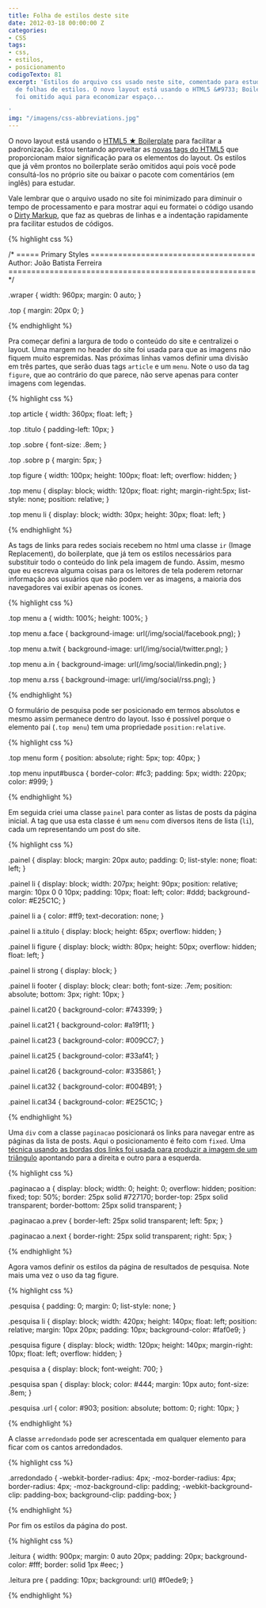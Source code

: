 ```yaml
---
title: Folha de estilos deste site
date: 2012-03-18 00:00:00 Z
categories:
- CSS
tags:
- css,
- estilos,
- posicionamento
codigoTexto: 81
excerpt: 'Estilos do arquivo css usado neste site, comentado para estudo da linguagem
  de folhas de estilos. O novo layout está usando o HTML5 &#9733; Boilerplate, que
  foi omitido aqui para economizar espaço...

'
img: "/imagens/css-abbreviations.jpg"
---
```


O novo layout está usando o <a href="http://html5boilerplate.com/" hreflang="en" target="_blank">HTML5 &#9733; Boilerplate</a> para facilitar a padronização. Estou tentando aproveitar as <a href="http://simon.html5.org/html-elements" hreflang="en" target="_blank">novas tags do HTML5</a> que proporcionam maior significação para os elementos do layout. Os estilos que já vêm prontos no boilerplate serão omitidos aqui pois você pode consultá-los no próprio site ou baixar o pacote com comentários (em inglês) para estudar.

Vale lembrar que o arquivo usado no site foi minimizado para diminuir o tempo de processamento e para mostrar aqui eu formatei o código usando o <a href="http://dirtymarkup.com/" hreflang="en" target="_blank">Dirty Markup</a>, que faz as quebras de linhas e a indentação rapidamente pra facilitar estudos de códigos.


{% highlight css %}

/* ===== Primary Styles ====================================
   Author: João Batista Ferreira
   ====================================================== */

.wraper {
    width: 960px;
    margin: 0 auto;
}

.top {
    margin: 20px 0;
}

{% endhighlight %}


Pra começar defini a largura de todo o conteúdo do site e centralizei o layout. Uma margem no header do site foi usada para que as imagens não fiquem muito espremidas. Nas próximas linhas vamos definir uma divisão em três partes, que serão duas tags <code>article</code> e um <code>menu</code>. Note o uso da tag <code>figure</code>, que ao contrário do que parece, não serve apenas para conter imagens com legendas.


{% highlight css %}

.top article {
    width: 360px;
    float: left;
}

.top .titulo {
    padding-left: 10px;
}

.top .sobre {
    font-size: .8em;
}

.top .sobre p {
    margin: 5px;
}

.top figure {
    width: 100px;
    height: 100px;
    float: left;
    overflow: hidden;
}

.top menu {
    display: block;
    width: 120px;
    float: right;
    margin-right:5px;
    list-style: none;
    position: relative;
}

.top menu li {
    display: block;
    width: 30px;
    height: 30px;
    float: left;
}

{% endhighlight %}


As tags de links para redes sociais recebem no html uma classe <code>ir</code> (Image Replacement), do boilerplate, que já tem os estilos necessários para substituir todo o conteúdo do link pela imagem de fundo. Assim, mesmo que eu escreva alguma coisas para os leitores de tela poderem retornar informação aos usuários que não podem ver as imagens, a maioria dos navegadores vai exibir apenas os ícones.


{% highlight css %}

.top menu a {
    width: 100%;
    height: 100%;
}

.top menu a.face {
    background-image: url(/img/social/facebook.png);
}

.top menu a.twit {
    background-image: url(/img/social/twitter.png);
}

.top menu a.in {
    background-image: url(/img/social/linkedin.png);
}

.top menu a.rss {
    background-image: url(/img/social/rss.png);
}

{% endhighlight %}


O formulário de pesquisa pode ser posicionado em termos absolutos e mesmo assim permanece dentro do layout. Isso é possível porque o elemento pai (<code>.top menu</code>) tem uma propriedade <code>position:relative</code>.


{% highlight css %}

.top menu form {
    position: absolute;
    right: 5px;
    top: 40px;
}

.top menu input#busca {
    border-color: #fc3;
    padding: 5px;
    width: 220px;
    color: #999;
}

{% endhighlight %}


Em seguida criei uma classe <code>painel</code> para conter as listas de posts da página inicial. A tag que usa esta classe é um <code>menu</code> com diversos itens de lista (<code>li</code>), cada um representando um post do site.


{% highlight css %}

.painel {
    display: block;
    margin: 20px auto;
    padding: 0;
    list-style: none;
    float: left;
}

.painel li {
    display: block;
    width: 207px;
    height: 90px;
    position: relative;
    margin: 10px 0 0 10px;
    padding: 10px;
    float: left;
    color: #ddd;
    background-color: #E25C1C;
}

.painel li a {
    color: #ff9;
    text-decoration: none;
}

.painel li a.titulo {
    display: block;
    height: 65px;
    overflow: hidden;
}

.painel li figure {
    display: block;
    width: 80px;
    height: 50px;
    overflow: hidden;
    float: left;
}

.painel li strong {
    display: block;
}

.painel li footer {
    display: block;
    clear: both;
    font-size: .7em;
    position: absolute;
    bottom: 3px;
    right: 10px;
}

.painel li.cat20 {
    background-color: #743399;
}

.painel li.cat21 {
    background-color: #a19f11;
}

.painel li.cat23 {
    background-color: #009CC7;
}

.painel li.cat25 {
    background-color: #33af41;
}

.painel li.cat26 {
    background-color: #335861;
}

.painel li.cat32 {
    background-color: #004B91;
}

.painel li.cat34 {
    background-color: #E25C1C;
}

{% endhighlight %}


Uma <code>div</code> com a classe <code>paginacao</code> posicionará os links para navegar entre as páginas da lista de posts. Aqui o posicionamento é feito com <code>fixed</code>. Uma <a href="/?id=106" title="Triângulos com CSS sem usar imagens">técnica usando as bordas dos links foi usada para produzir a imagem de um triângulo</a> apontando para a direita e outro para a esquerda.


{% highlight css %}

.paginacao a {
    display: block;
    width: 0;
    height: 0;
    overflow: hidden;
    position: fixed;
    top: 50%;
    border: 25px solid #727170;
    border-top: 25px solid transparent;
    border-bottom: 25px solid transparent;
}

.paginacao a.prev {
    border-left: 25px solid transparent;
    left: 5px;
}

.paginacao a.next {
    border-right: 25px solid transparent;
    right: 5px;
}

{% endhighlight %}


Agora vamos definir os estilos da página de resultados de pesquisa. Note mais uma vez o uso da tag figure.


{% highlight css %}

.pesquisa {
    padding: 0;
    margin: 0;
    list-style: none;
}

.pesquisa li {
    display: block;
    width: 420px;
    height: 140px;
    float: left;
    position: relative;
    margin: 10px 20px;
    padding: 10px;
    background-color: #faf0e9;
}

.pesquisa figure {
    display: block;
    width: 120px;
    height: 140px;
    margin-right: 10px;
    float: left;
    overflow: hidden;
}

.pesquisa a {
    display: block;
    font-weight: 700;
}

.pesquisa span {
    display: block;
    color: #444;
    margin: 10px auto;
    font-size: .8em;
}

.pesquisa .url {
    color: #903;
    position: absolute;
    bottom: 0;
    right: 10px;
}

{% endhighlight %}


A classe <code>arredondado</code> pode ser acrescentada em qualquer elemento para ficar com os cantos arredondados.


{% highlight css %}

.arredondado {
    -webkit-border-radius: 4px;
    -moz-border-radius: 4px;
    border-radius: 4px;
    -moz-background-clip: padding;
    -webkit-background-clip: padding-box;
    background-clip: padding-box;
}

{% endhighlight %}


Por fim os estilos da página do post.


{% highlight css %}

.leitura {
    width: 900px;
    margin: 0 auto 20px;
    padding: 20px;
    background-color: #fff;
    border: solid 1px #eec;
}

.leitura pre {
    padding: 10px;
    background: url() #f0ede9;
}

{% endhighlight %}
